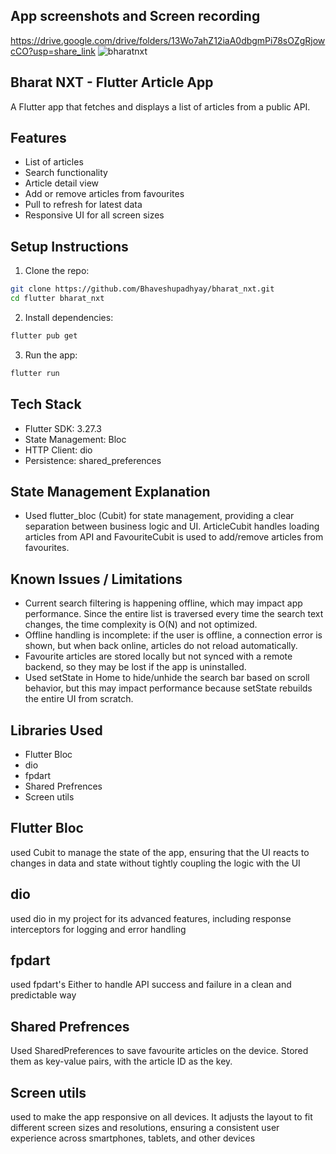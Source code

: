 ## App screenshots and Screen recording

https://drive.google.com/drive/folders/13Wo7ahZ12iaA0dbgmPi78sOZgRjowcCO?usp=share_link
![bharatnxt](https://github.com/user-attachments/assets/47128bb1-53f5-4532-91cf-ac94c034f77c)

## Bharat NXT - Flutter Article App
A Flutter app that fetches and displays a list of articles from a public API.

## Features

- List of articles  
- Search functionality  
- Article detail view  
- Add or remove articles from favourites  
- Pull to refresh for latest data  
- Responsive UI for all screen sizes  

 ## Setup Instructions  
 1. Clone the repo:
```bash 
git clone https://github.com/Bhaveshupadhyay/bharat_nxt.git
cd flutter bharat_nxt
```
2. Install dependencies:
```bash 
flutter pub get
```
3. Run the app:
```bash 
flutter run
```
## Tech Stack
- Flutter SDK:  3.27.3
- State Management: Bloc
- HTTP Client: dio
- Persistence: shared_preferences

## State Management Explanation
- Used flutter_bloc (Cubit) for state management, providing a clear separation between business logic and UI. ArticleCubit handles loading articles from API and FavouriteCubit is used to add/remove articles from favourites.

## Known Issues / Limitations
- Current search filtering is happening offline, which may impact app performance. Since the entire list is traversed every time the search text changes, the time complexity is O(N) and not optimized.
- Offline handling is incomplete: if the user is offline, a connection error is shown, but when back online, articles do not reload automatically.
- Favourite articles are stored locally but not synced with a remote backend, so they may be lost if the app is uninstalled.
- Used setState in Home to hide/unhide the search bar based on scroll behavior, but this may impact performance because setState rebuilds the entire UI from scratch.

## Libraries Used

- Flutter Bloc
- dio
- fpdart
- Shared Prefrences
- Screen utils

## Flutter Bloc

used Cubit to manage the state of the app, ensuring that the UI reacts to changes in data and state without tightly coupling the logic with the UI

## dio

used dio in my project for its advanced features, including response interceptors for logging and error handling

## fpdart

used fpdart's Either to handle API success and failure in a clean and predictable way

## Shared Prefrences

Used SharedPreferences to save favourite articles on the device. Stored them as key-value pairs, with the article ID as the key.

## Screen utils

used to make the app responsive on all devices. It adjusts the layout to fit different screen sizes and resolutions, ensuring a consistent user experience across smartphones, tablets, and other devices

